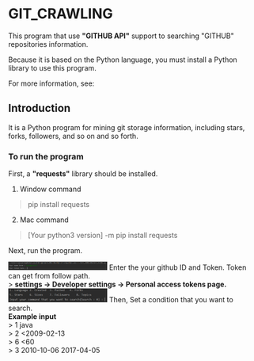 # GIT_CRAWLING

This program that use <strong>"GITHUB API"</strong> support to searching "GITHUB" repositories information. 

Because it is based on the Python language, you must install a Python library to use this program. 

For more information, see:

## Introduction

It is a Python program for mining git storage information, including stars, forks, followers, and so on and so forth.

### To run the program

First, a <strong>"requests"</strong> library should be installed.

1. Window command
> pip install requests
2. Mac command
> [Your python3 version] -m pip install requests

Next, run the program.

<img src="images/starting.png" alt="Image Error" width="200">
Enter the your github ID and Token. Token can get from follow path.<br /> 
> <strong>settings -> Developer settings -> Personal access tokens page.</strong>

<img src="images/condition.png" alt="Image Error" width="200">
Then, Set a condition that you want to search.<br />
<strong>Example input</strong> <br />
> 1 java<br />
> 2 <2009-02-13<br />
> 6 <60<br />
> 3 2010-10-06 2017-04-05<br />


